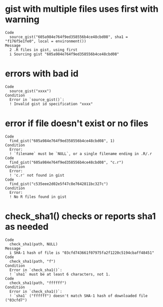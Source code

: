 # gist with multiple files uses first with warning

    Code
      source_gist("605a984e764f9ed358556b4ce48cbd08", sha1 = "f176f5e1fe0", local = environment())
    Message
      2 .R files in gist, using first
      i Sourcing gist "605a984e764f9ed358556b4ce48cbd08"

# errors with bad id

    Code
      source_gist("xxxx")
    Condition
      Error in `source_gist()`:
      ! Invalid gist id specification "xxxx"

# error if file doesn't exist or no files

    Code
      find_gist("605a984e764f9ed358556b4ce48cbd08", 1)
    Condition
      Error:
      ! `filename` must be `NULL`, or a single filename ending in .R/.r
    Code
      find_gist("605a984e764f9ed358556b4ce48cbd08", "c.r")
    Condition
      Error:
      ! 'c.r' not found in gist
    Code
      find_gist("c535eee2d02e5f47c8e7642811bc327c")
    Condition
      Error:
      ! No R files found in gist

# check_sha1() checks or reports sha1 as needed

    Code
      check_sha1(path, NULL)
    Message
      i SHA-1 hash of file is "03cfd743661f07975fa2f1220c5194cbaff48451"
    Code
      check_sha1(path, "f")
    Condition
      Error in `check_sha1()`:
      ! `sha1` must be at least 6 characters, not 1.
    Code
      check_sha1(path, "ffffff")
    Condition
      Error in `check_sha1()`:
      ! `sha1` ("ffffff") doesn't match SHA-1 hash of downloaded file ("03cfd7")

